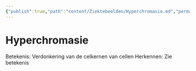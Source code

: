 ```yaml
---
{"publish":true,"path":"content/Ziektebeelden/Hyperchromasie.md","permalink":"/content/ziektebeelden/hyperchromasie/","title":"Hyperchromasie","draft":true,"tags":["draft","Ziektebeeld"]}
---
```




# Hyperchromasie

Betekenis: Verdonkering van de celkernen van cellen
Herkennen: Zie betekenis